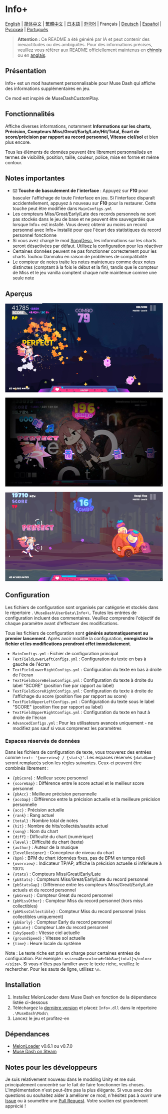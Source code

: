 # Info+

[English](README.md) | [简体中文](README_zh-CN.md) | [繁體中文](README_zh-TW.md) | [日本語](README_ja.md) | [한국어](README_ko.md) | Français | [Deutsch](README_de.md) | [Español](README_es.md) | [Русский](README_ru.md) | [Português](README_pt.md)

> **Attention :** Ce README a été généré par IA et peut contenir des inexactitudes ou des ambiguïtés. Pour des informations précises, veuillez vous référer aux README officiellement maintenus en [chinois](README_zh-CN.md) ou en [anglais](README.md).

## Présentation

Info+ est un mod hautement personnalisable pour Muse Dash qui affiche des informations supplémentaires en jeu.

Ce mod est inspiré de MuseDashCustomPlay.

## Fonctionnalités

Affiche diverses informations, notamment **Informations sur les charts, Précision, Compteurs Miss/Great/Early/Late/Hit/Total, Écart de score/précision par rapport au record personnel, Vitesse ciel/sol** et bien plus encore.

Tous les éléments de données peuvent être librement personnalisés en termes de visibilité, position, taille, couleur, police, mise en forme et même contour.

## Notes importantes

- ⌨️ **Touche de basculement de l'interface** : Appuyez sur **F10** pour basculer l'affichage de toute l'interface en jeu. Si l'interface disparaît accidentellement, appuyez à nouveau sur **F10** pour la restaurer. Cette touche peut être modifiée dans `MainConfigs.yml`
- Les compteurs Miss/Great/Early/Late des records personnels ne sont pas stockés dans le jeu de base et ne peuvent être sauvegardés que lorsque Info+ est installé. Vous devez obtenir au moins un record personnel avec Info+ installé pour que l'écart des statistiques du record personnel fonctionne
- Si vous avez chargé le mod [SongDesc](https://github.com/mdmods/songdesc), les informations sur les charts seront désactivées par défaut. Utilisez la configuration pour les réactiver
- Certaines données peuvent ne pas fonctionner correctement pour les charts Touhou Danmaku en raison de problèmes de compatibilité
- Le compteur de notes traite les notes maintenues comme deux notes distinctes (comptant à la fois le début et la fin), tandis que le compteur de Miss et le jeu vanilla comptent chaque note maintenue comme une seule note

## Aperçus

![Aperçu 1](static/Preview1.webp)

![Aperçu 2](static/Preview2.webp)

![Aperçu 3](static/Preview3.webp)

## Configuration

Les fichiers de configuration sont organisés par catégorie et stockés dans le répertoire
`.\MuseDash\UserData\Info+\`. Toutes les entrées de configuration incluent des commentaires. Veuillez comprendre l'objectif de chaque paramètre avant d'effectuer des modifications.

Tous les fichiers de configuration sont **générés automatiquement au premier lancement**. Après avoir modifié la configuration, **enregistrez le fichier et les modifications prendront effet immédiatement**.

- `MainConfigs.yml` : Fichier de configuration principal
- `TextFieldLowerLeftConfigs.yml` : Configuration du texte en bas à gauche de l'écran
- `TextFieldLowerRightConfigs.yml` : Configuration du texte en bas à droite de l'écran
- `TextFieldScoreBelowConfigs.yml` : Configuration du texte à droite du label "SCORE" (position fixe par rapport au label)
- `TextFieldScoreRightConfigs.yml` : Configuration du texte à droite de l'affichage du score (position fixe par rapport au score)
- `TextFieldUpperLeftConfigs.yml` : Configuration du texte sous le label "SCORE" (position fixe par rapport au label)
- `TextFieldUpperRightConfigs.yml` : Configuration du texte en haut à droite de l'écran
- `AdvancedConfigs.yml` : Pour les utilisateurs avancés uniquement - ne modifiez pas sauf si vous comprenez les paramètres

### Espaces réservés de données

Dans les fichiers de configuration de texte, vous trouverez des entrées comme `text: '{overview} / {stats}'`. Les
espaces réservés `{dataName}` seront remplacés selon les règles suivantes. Ceux-ci peuvent être combinés librement :

- `{pbScore}` : Meilleur score personnel
- `{scoreGap}` : Différence entre le score actuel et le meilleur score personnel
- `{pbAcc}` : Meilleure précision personnelle
- `{accGap}` : Différence entre la précision actuelle et la meilleure précision personnelle  
- `{acc}` : Précision actuelle
- `{rank}` : Rang actuel
- `{total}` : Nombre total de notes
- `{hit}` : Nombre de hits/collectés/sautés actuel
- `{song}` : Nom du chart
- `{diff}` : Difficulté du chart (numérique)
- `{level}` : Difficulté du chart (texte)
- `{author}` : Auteur de la musique
- `{levelDesigner}` : Concepteur de niveau du chart
- `{bpm}` : BPM du chart (données fixes, pas de BPM en temps réel)
- `{overview}` : Indicateur TP/AP, affiche la précision actuelle si inférieure à 100%
- `{stats}` : Compteurs Miss/Great/Early/Late
- `{pbStats}` : Compteurs Miss/Great/Early/Late du record personnel
- `{pbStatsGap}` : Différence entre les compteurs Miss/Great/Early/Late actuels et du record personnel
- `{pbGreat}` : Compteur Great du record personnel
- `{pbMissOther}` : Compteur Miss du record personnel (hors miss collectibles)
- `{pbMissCollectible}` : Compteur Miss du record personnel (miss collectibles uniquement)
- `{pbEarly}` : Compteur Early du record personnel
- `{pbLate}` : Compteur Late du record personnel
- `{skySpeed}` : Vitesse ciel actuelle
- `{groundSpeed}` : Vitesse sol actuelle
- `{time}` : Heure locale du système

Note : Le texte riche est pris en charge pour certaines entrées de configuration. Par exemple :
`<size=40><color=#e1bb8a>{total}</color></size>`. Si vous n'êtes pas familier avec le texte riche, veuillez le rechercher. Pour les sauts de ligne, utilisez `\n`.

## Installation

1. Installez MelonLoader dans Muse Dash en fonction de la dépendance listée ci-dessous
2. Téléchargez la [dernière version](https://github.com/KARPED1EM/MuseDashInfoPlus/releases) et placez `Info+.dll` dans le répertoire `.\MuseDash\Mods\`
3. Lancez le jeu et profitez-en

## Dépendances

- [MelonLoader](https://github.com/LavaGang/MelonLoader/releases) v0.6.1 ou v0.7.0
- [Muse Dash on Steam](https://store.steampowered.com/app/774171/Muse_Dash/)

## Notes pour les développeurs

Je suis relativement nouveau dans le modding Unity et me suis principalement concentré sur le fait de faire fonctionner les choses. L'implémentation n'est peut-être pas la plus élégante. Si vous avez des questions ou souhaitez aider à améliorer ce mod, n'hésitez pas à ouvrir une [Issue](https://github.com/KARPED1EM/MuseDashInfoPlus/issues/new) ou à soumettre une [Pull Request](https://github.com/KARPED1EM/MuseDashInfoPlus/compare). Votre soutien est grandement apprécié !
